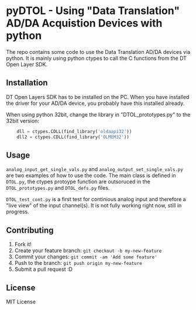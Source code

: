 # pyDTOL - Using "Data Translation" AD/DA Acquistion Devices with python

The repo contains some code to use the Data Translation AD/DA devices via python. It is mainly using python ctypes to call the C functions from the DT Open Layer SDK. 

## Installation

DT Open Layers SDK has to be installed on the PC. When you have installed the driver for your AD/DA device, you probably have this installed already. 

When using python 32bit, change the library in "DTOL_prototypes.py" to the 32bit version:
```python
    dll = ctypes.CDLL(find_library('oldaapi32'))
    dll2 = ctypes.CDLL(find_library('OLMEM32'))
```

## Usage
`analog_input_get_single_vals.py` and `analog_output_set_single_vals.py` are two examples of how to use the code. The main class is defined in `DTOL.py`, the ctypes protoype function are outsoruced in the `DTOL_prototypes.py` and `DTOL_defs.py` files.

`DTOL_test_cont.py` is a first test for continious analog input and therefore a "live view" of the input channel(s). It is not fully working right now, still in progress.

## Contributing

1. Fork it!
2. Create your feature branch: `git checkout -b my-new-feature`
3. Commit your changes: `git commit -am 'Add some feature'`
4. Push to the branch: `git push origin my-new-feature`
5. Submit a pull request :D


## License
MIT License
